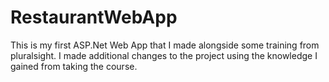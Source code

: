 # RestaurantWebApp
This is my first ASP.Net Web App that I made alongside some training from pluralsight. I made additional changes to the project using the knowledge I gained from taking the course.
